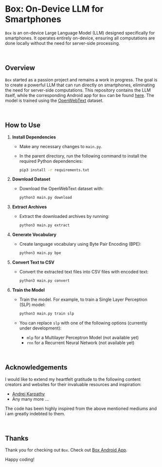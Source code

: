 # Box: On-Device LLM for Smartphones

`Box` is an on-device Large Language Model (LLM) designed specifically for smartphones. It operates entirely on-device, ensuring all computations are done locally without the need for server-side processing.

<br />

## Overview

`Box` started as a passion project and remains a work in progress. The goal is to create a powerful LLM that can run directly on smartphones, eliminating the need for server-side computations. This repository contains the LLM itself, while the corresponding Android app for `Box` can be found [here](https://github.com/pranav-vaniya/box-android-app). The model is trained using the [OpenWebText](https://huggingface.co/datasets/Skylion007/openwebtext) dataset.

<br />

## How to Use

1. **Install Dependencies**
   - Make any necessary changes to `main.py`.
   - In the parent directory, run the following command to install the required Python dependencies:

     ```bash
     pip3 install -r requirements.txt
     ```

2. **Download Dataset**
   - Download the OpenWebText dataset with:

     ```bash
     python3 main.py download
     ```

3. **Extract Archives**
   - Extract the downloaded archives by running:

     ```bash
     python3 main.py extract
     ```

4. **Generate Vocabulary**
   - Create language vocabulary using Byte Pair Encoding (BPE):

     ```bash
     python3 main.py bpe
     ```

5. **Convert Text to CSV**
   - Convert the extracted text files into CSV files with encoded text:

     ```bash
     python3 main.py convert
     ```

6. **Train the Model**
   - Train the model. For example, to train a Single Layer Perceptron (SLP) model:

     ```bash
     python3 main.py train slp
     ```

   - You can replace `slp` with one of the following options (currently under development):
     - `mlp` for a Multilayer Perceptron Model (not available yet)
     - `rnn` for a Recurrent Neural Network (not available yet)

<br />

## Acknowledgements

I would like to extend my heartfelt gratitude to the following content creators and websites for their invaluable resources and inspiration:

- [Andrej Karpathy](https://www.youtube.com/@AndrejKarpathy)
- Any many more ...

The code has been highly inspired from the above mentioned mediums and i am greatly indebted to them.

<br />

## Thanks

Thank you for checking out `Box`. Check out [Box Android App](https://github.com/pranav-vaniya/box-android-app).

Happy coding!
